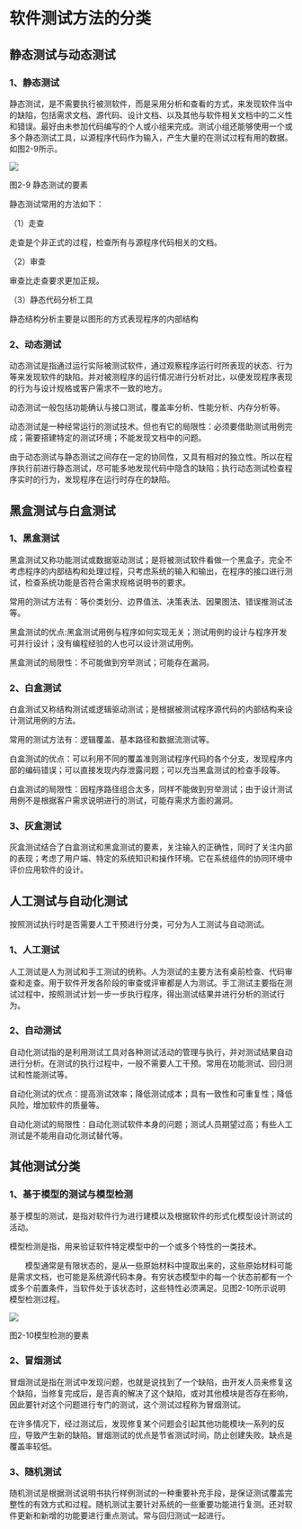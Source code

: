 # 软件测试方法的分类

## 静态测试与动态测试

### 1、静态测试

静态测试，是不需要执行被测软件，而是采用分析和查看的方式，来发现软件当中的缺陷，包括需求文档、源代码、设计文档、以及其他与软件相关文档中的二义性和错误。最好由未参加代码编写的个人或小组来完成。测试小组还能够使用一个或多个静态测试工具，以源程序代码作为输入，产生大量的在测试过程有用的数据。如图2-9所示。

![](https://img1.zlogs.net/20/20200117222645.png)

 图2-9 静态测试的要素

 

静态测试常用的方法如下：

（1）走查

走查是个非正式的过程，检查所有与源程序代码相关的文档。

（2）审查

审查比走查要求更加正规。

（3）静态代码分析工具

静态结构分析主要是以图形的方式表现程序的内部结构

 

 

### 2、动态测试

动态测试是指通过运行实际被测试软件，通过观察程序运行时所表现的状态、行为等来发现软件的缺陷。并对被测程序的运行情况进行分析对比，以便发现程序表现的行为与设计规格或客户需求不一致的地方。

动态测试一般包括功能确认与接口测试，覆盖率分析、性能分析、内存分析等。

动态测试是一种经常运行的测试技术。但也有它的局限性：必须要借助测试用例完成；需要搭建特定的测试环境；不能发现文档中的问题。

由于动态测试与静态测试之间存在一定的协同性，又具有相对的独立性。所以在程序执行前进行静态测试，尽可能多地发现代码中隐含的缺陷；执行动态测试检查程序实时的行为，发现程序在运行时存在的缺陷。

 

 

## 黑盒测试与白盒测试

### 1、黑盒测试

黑盒测试又称功能测试或数据驱动测试；是将被测试软件看做一个黑盒子，完全不考虑程序的内部结构和处理过程，只考虑系统的输入和输出，在程序的接口进行测试，检查系统功能是否符合需求规格说明书的要求。

常用的测试方法有：等价类划分、边界值法、决策表法、因果图法、错误推测试法等。

黑盒测试的优点:黑盒测试用例与程序如何实现无关；测试用例的设计与程序开发可并行设计；没有编程经验的人也可以设计测试用例。

黑盒测试的局限性：不可能做到穷举测试；可能存在漏洞。

 

### 2、白盒测试

白盒测试又称结构测试或逻辑驱动测试；是根据被测试程序源代码的内部结构来设计测试用例的方法。

常用的测试方法有：逻辑覆盖、基本路径和数据流测试等。

白盒测试的优点：可以利用不同的覆盖准则测试程序代码的各个分支，发现程序内部的编码错误；可以直接发现内存泄露问题；可以充当黑盒测试的检查手段等。

白盒测试的局限性：因程序路径组合太多，同样不能做到穷举测试；由于设计测试用例不是根据客户需求说明进行的测试，可能存需求方面的漏洞。

 

### 3、灰盒测试

灰盒测试结合了白盒测试和黑盒测试的要素，关注输入的正确性，同时了关注内部的表现；考虑了用户端、特定的系统知识和操作环境。它在系统组件的协同环境中评价应用软件的设计。

 

 

## 人工测试与自动化测试

按照测试执行时是否需要人工干预进行分类，可分为人工测试与自动测试。

### 1、人工测试

人工测试是人为测试和手工测试的统称。人为测试的主要方法有桌前检查、代码审查和走查。用于软件开发各阶段的审查或评审都是人为测试。手工测试主要指在测试过程中，按照测试计划一步一步执行程序，得出测试结果并进行分析的测试行为。

 

### 2、自动测试

自动化测试指的是利用测试工具对各种测试活动的管理与执行，并对测试结果自动进行分析。在测试的执行过程中，一般不需要人工干预。常用在功能测试、回归测试和性能测试等。

自动化测试的优点：提高测试效率；降低测试成本；具有一致性和可重复性；降低风险，增加软件的质量等。

自动化测试的局限性：自动化测试软件本身的问题；测试人员期望过高；有些人工测试是不能用自动化测试替代等。

 

## 其他测试分类

### 1、基于模型的测试与模型检测

基于模型的测试，是指对软件行为进行建模以及根据软件的形式化模型设计测试的活动。

模型检测是指，用来验证软件特定模型中的一个或多个特性的一类技术。

 

　　模型通常是有限状态的，是从一些原始材料中提取出来的，这些原始材料可能是需求文档，也可能是系统源代码本身。有穷状态模型中的每一个状态前都有一个或多个前置条件，当软件处于该状态时，这些特性必须满足。见图2-10所示说明模型检测过程。

![](https://img1.zlogs.net/20/20200117222646.png)

 图2-10模型检测的要素



 

### 2、冒烟测试

冒烟测试是指在测试中发现问题，也就是说找到了一个缺陷，由开发人员来修复这个缺陷，当修复完成后，是否真的解决了这个缺陷，或对其他模块是否存在影响，因此要针对这个问题进行专门的测试，这个测试过程称为冒烟测试。

在许多情况下，经过测试后，发现修复某个问题会引起其他功能模块一系列的反应，导致产生新的缺陷。冒烟测试的优点是节省测试时间，防止创建失败。缺点是覆盖率较低。

 

 

### 3、随机测试

随机测试是根据测试说明书执行样例测试的一种重要补充手段，是保证测试覆盖完整性的有效方式和过程。随机测试主要针对系统的一些重要功能进行复测。还对软件更新和新增的功能要进行重点测试。常与回归测试一起进行。

 

 